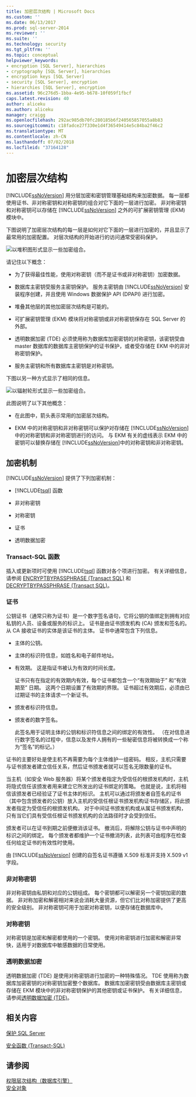 ```yaml
---
title: 加密层次结构 | Microsoft Docs
ms.custom: ''
ms.date: 06/13/2017
ms.prod: sql-server-2014
ms.reviewer: ''
ms.suite: ''
ms.technology: security
ms.tgt_pltfrm: ''
ms.topic: conceptual
helpviewer_keywords:
- encryption [SQL Server], hierarchies
- cryptography [SQL Server], hierarchies
- encryption keys [SQL Server]
- security [SQL Server], encryption
- hierarchies [SQL Server], encryption
ms.assetid: 96c276d5-1bba-4e95-b678-10f059f1fbcf
caps.latest.revision: 40
author: aliceku
ms.author: aliceku
manager: craigg
ms.openlocfilehash: 292ac985db70fc280185b6f240565857055a8b83
ms.sourcegitcommit: c18fadce27f330e1d4f36549414e5c84ba2f46c2
ms.translationtype: MT
ms.contentlocale: zh-CN
ms.lasthandoff: 07/02/2018
ms.locfileid: "37164128"
---
```

# <a name="encryption-hierarchy"></a>加密层次结构
  [!INCLUDE[ssNoVersion](../../../includes/ssnoversion-md.md)] 用分层加密和密钥管理基础结构来加密数据。 每一层都使用证书、非对称密钥和对称密钥的组合对它下面的一层进行加密。 非对称密钥和对称密钥可以存储在 [!INCLUDE[ssNoVersion](../../../includes/ssnoversion-md.md)] 之外的可扩展密钥管理 (EKM) 模块中。  
  
 下图说明了加密层次结构的每一层是如何对它下面的一层进行加密的，并且显示了最常用的加密配置。 对层次结构的开始进行的访问通常受密码保护。  
  
 ![以堆积图形式显示一些加密组合。](../../../database-engine/media/encryption-hierarchy-stack.gif "以堆积图形式显示一些加密组合。")  
  
 请记住以下概念：  
  
-   为了获得最佳性能，使用对称密钥（而不是证书或非对称密钥）加密数据。  
  
-   数据库主密钥受服务主密钥保护。 服务主密钥由 [!INCLUDE[ssNoVersion](../../../includes/ssnoversion-md.md)] 安装程序创建，并且使用 Windows 数据保护 API (DPAPI) 进行加密。  
  
-   堆叠其他层的其他加密层次结构是可能的。  
  
-   可扩展密钥管理 (EKM) 模块将对称密钥或非对称密钥保存在 SQL Server 的外部。  
  
-   透明数据加密 (TDE) 必须使用称为数据库加密密钥的对称密钥，该密钥受由 master 数据库的数据库主密钥保护的证书保护，或者受存储在 EKM 中的非对称密钥保护。  
  
-   服务主密钥和所有数据库主密钥是对称密钥。  
  
 下图以另一种方式显示了相同的信息。  
  
 ![以辐射轮形式显示一些加密组合。](../../../database-engine/media/encryption-hierarchy-wheel.gif "以辐射轮形式显示一些加密组合。")  
  
 此图说明了以下其他概念：  
  
-   在此图中，箭头表示常用的加密层次结构。  
  
-   EKM 中的对称密钥和非对称密钥可以保护对存储在 [!INCLUDE[ssNoVersion](../../../includes/ssnoversion-md.md)]中的对称密钥和非对称密钥进行的访问。 与 EKM 有关的虚线表示 EKM 中的密钥可以替换存储在 [!INCLUDE[ssNoVersion](../../../includes/ssnoversion-md.md)]中的对称密钥和非对称密钥。  
  
## <a name="encryption-mechanisms"></a>加密机制  
 [!INCLUDE[ssNoVersion](../../../includes/ssnoversion-md.md)] 提供了下列加密机制：  
  
-   [!INCLUDE[tsql](../../../includes/tsql-md.md)] 函数  
  
-   非对称密钥  
  
-   对称密钥  
  
-   证书  
  
-   透明数据加密  
  
### <a name="transact-sql-functions"></a>Transact-SQL 函数  
 插入或更新项时可使用 [!INCLUDE[tsql](../../../includes/tsql-md.md)] 函数对各个项进行加密。 有关详细信息，请参阅 [ENCRYPTBYPASSPHRASE (Transact SQL)](/sql/t-sql/functions/encryptbypassphrase-transact-sql) 和 [DECRYPTBYPASSPHRASE (Transact SQL)](/sql/t-sql/functions/decryptbypassphrase-transact-sql)。  
  
### <a name="certificates"></a>证书  
 公钥证书（通常只称为证书）是一个数字签名语句，它将公钥的值绑定到拥有对应私钥的人员、设备或服务的标识上。 证书是由证书颁发机构 (CA) 颁发和签名的。 从 CA 接收证书的实体是该证书的主体。 证书中通常包含下列信息。  
  
-   主体的公钥。  
  
-   主体的标识符信息，如姓名和电子邮件地址。  
  
-   有效期。 这是指证书被认为有效的时间长度。  
  
     证书只有在指定的有效期内有效，每个证书都包含一个“有效期始于”  和“有效期至”  日期。 这两个日期设置了有效期的界限。 证书超过有效期后，必须由已过期证书的主体请求一个新证书。  
  
-   颁发者标识符信息。  
  
-   颁发者的数字签名。  
  
     此签名用于证明主体的公钥和标识符信息之间的绑定的有效性。 （在对信息进行数字签名的过程中，信息以及发件人拥有的一些秘密信息将被转换成一个称为“签名”的标记。）  
  
 证书的主要好处是使主机不再需要为每个主体维护一组密码。 相反，主机只需要与证书颁发者建立信任关系，然后证书颁发者就可以签名无限数量的证书。  
  
 当主机（如安全 Web 服务器）将某个颁发者指定为受信任的根颁发机构时，主机将隐式信任该颁发者用来建立它所发出的证书绑定的策略。 也就是说，主机将相信该颁发者已经验证了证书主体的标识。 主机可以通过将颁发者自签名的证书（其中包含颁发者的公钥）放入主机的受信任根证书颁发机构证书存储区，将此颁发者指定为受信任的根颁发机构。 对于中间证书颁发机构或从属证书颁发机构，只有当它们具有受信任根证书颁发机构的合法路径时才会受到信任。  
  
 颁发者可以在证书到期之前便撤消该证书。 撤消后，将解除公钥与证书中声明的标识之间的绑定。 每个颁发者都维护一个证书撤消列表，此列表可由程序在检查任何给定证书的有效性时使用。  
  
 由 [!INCLUDE[ssNoVersion](../../../includes/ssnoversion-md.md)] 创建的自签名证书遵循 X.509 标准并支持 X.509 v1 字段。  
  
### <a name="asymmetric-keys"></a>非对称密钥  
 非对称密钥由私钥和对应的公钥组成。 每个密钥都可以解密另一个密钥加密的数据。 非对称加密和解密相对来说会消耗大量资源，但它们比对称加密提供了更高的安全级别。 非对称密钥可用于加密对称密钥，以便存储在数据库中。  
  
### <a name="symmetric-keys"></a>对称密钥  
 对称密钥是加密和解密都使用的一个密钥。 使用对称密钥进行加密和解密非常快，适用于对数据库中敏感数据的日常使用。  
  
### <a name="transparent-data-encryption"></a>透明数据加密  
 透明数据加密 (TDE) 是使用对称密钥进行加密的一种特殊情况。 TDE 使用称为数据库加密密钥的对称密钥加密整个数据库。 数据库加密密钥受由数据库主密钥或存储在 EKM 模块中的非对称密钥保护的其他密钥或证书保护。 有关详细信息，请参阅[透明数据加密 (TDE)](transparent-data-encryption.md)。  
  
## <a name="related-content"></a>相关内容  
 [保护 SQL Server](../securing-sql-server.md)  
  
 [安全函数 (Transact-SQL)](/sql/t-sql/functions/security-functions-transact-sql)  
  
## <a name="see-also"></a>请参阅  
 [权限层次结构（数据库引擎）](../permissions-hierarchy-database-engine.md)   
 [安全对象](../securables.md)  
  
  
